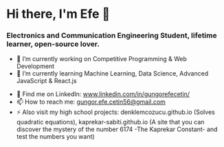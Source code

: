 # Hi there, I'm Efe 👋

<!--
**gungorefecetin/gungorefecetin** is a ✨ _special_ ✨ repository because its `README.md` (this file) appears on your GitHub profile. -->

### Electronics and Communication Engineering Student, lifetime learner, open-source lover.

- 🔭 I’m currently working on Competitive Programming & Web Development
- 🌱 I’m currently learning Machine Learning, Data Science, Advanced JavaScript & React.js
<!--- 👯 I’m looking to collaborate on ... 
- 🤔 I’m looking for help with ...
-->
- 💬 Find me on LinkedIn: www.linkedin.com/in/gungorefecetin/
- 📫 How to reach me: gungor.efe.cetin56@gmail.com
- ⚡ Also visit my high school projects: denklemcozucu.github.io (Solves quadratic equations), kaprekar-sabiti.github.io (A site that you can discover the mystery of the number 6174 -The Kaprekar Constant- and test the numbers you want)
<!--- 😄 Pronouns: ...
-->
